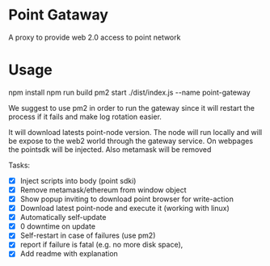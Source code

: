 # Point Gataway

A proxy to provide web 2.0 access to point network

# Usage
npm install
npm run build
pm2 start ./dist/index.js --name point-gateway

We suggest to use pm2 in order to run the gateway since it will restart the process if it fails and make log rotation easier.

It will download latests point-node version. The node will run locally and will be expose to the web2 world through the gateway service.
On webpages the pointsdk will be injected.
Also metamask will be removed

Tasks:

  - [x] Inject scripts into body (point sdki)
  - [x] Remove metamask/ethereum from window object
  - [x] Show popup inviting to download point browser for write-action
  - [x] Download latest point-node and execute it (working with linux)
  - [x] Automatically self-update
  - [x] 0 downtime on update
  - [x] Self-restart in case of failures (use pm2)
  - [x] report if failure is fatal (e.g. no more disk space),
  - [x] Add readme with explanation